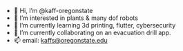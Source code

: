 - 👋 Hi, I’m @kaff-oregonstate
- 👀 I’m interested in plants & many dof robots
- 🌱 I’m currently learning 3d printing, flutter, cybersecurity
- 💞️ I’m currently collaborating on an evacuation drill app.
- 📫 email: kaffs@oregonstate.edu

<!---
kaff-oregonstate/kaff-oregonstate is a ✨ special ✨ repository because its `README.md` (this file) appears on your GitHub profile.
You can click the Preview link to take a look at your changes.
--->
